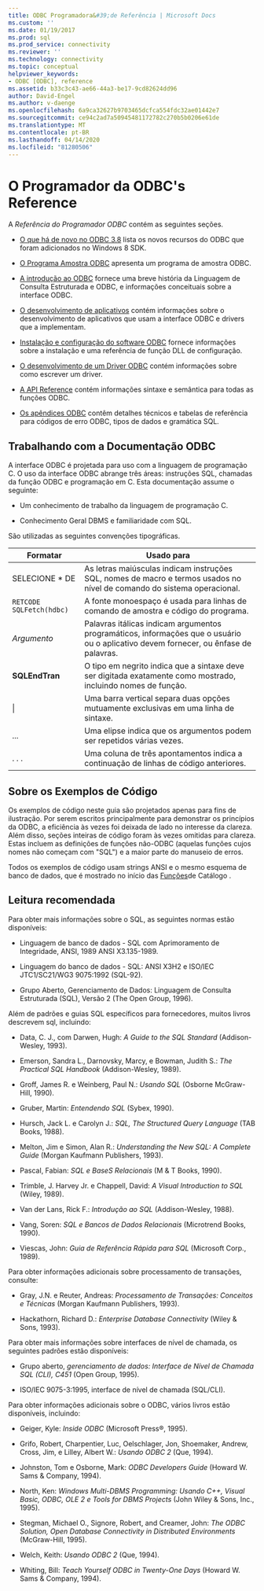 ```yaml
---
title: ODBC Programadora&#39;de Referência | Microsoft Docs
ms.custom: ''
ms.date: 01/19/2017
ms.prod: sql
ms.prod_service: connectivity
ms.reviewer: ''
ms.technology: connectivity
ms.topic: conceptual
helpviewer_keywords:
- ODBC [ODBC], reference
ms.assetid: b33c3c43-ae66-44a3-be17-9cd82624dd96
author: David-Engel
ms.author: v-daenge
ms.openlocfilehash: 6a9ca32627b9703465dcfca554fdc32ae01442e7
ms.sourcegitcommit: ce94c2ad7a50945481172782c270b5b0206e61de
ms.translationtype: MT
ms.contentlocale: pt-BR
ms.lasthandoff: 04/14/2020
ms.locfileid: "81280506"
---
```

# <a name="odbc-programmer39s-reference"></a>O Programador da ODBC&#39;s Reference
A *Referência do Programador ODBC* contém as seguintes seções.  
  
-   [O que há de novo no ODBC 3.8](../../odbc/reference/what-s-new-in-odbc-3-8.md) lista os novos recursos do ODBC que foram adicionados no Windows 8 SDK.  
  
-   [O Programa Amostra ODBC](../../odbc/reference/sample-odbc-program.md) apresenta um programa de amostra ODBC.  
  
-   [A introdução ao ODBC](../../odbc/reference/introduction-to-odbc.md) fornece uma breve história da Linguagem de Consulta Estruturada e ODBC, e informações conceituais sobre a interface ODBC.  
  
-   [O desenvolvimento de aplicativos](../../odbc/reference/develop-app/developing-applications.md) contém informações sobre o desenvolvimento de aplicativos que usam a interface ODBC e drivers que a implementam.  
  
-   [Instalação e configuração do software ODBC](../../odbc/reference/install/installing-and-configuring-the-odbc-software.md) fornece informações sobre a instalação e uma referência de função DLL de configuração.  
  
-   [O desenvolvimento de um Driver ODBC](../../odbc/reference/develop-driver/developing-an-odbc-driver.md) contém informações sobre como escrever um driver.  
  
-   [A API Reference](../../odbc/reference/syntax/odbc-reference.md) contém informações sintaxe e semântica para todas as funções ODBC.  
  
-   [Os apêndices ODBC](../../odbc/reference/appendixes/odbc-appendixes.md) contêm detalhes técnicos e tabelas de referência para códigos de erro ODBC, tipos de dados e gramática SQL.  
  
## <a name="working-with-the-odbc-documentation"></a>Trabalhando com a Documentação ODBC  
 A interface ODBC é projetada para uso com a linguagem de programação C. O uso da interface ODBC abrange três áreas: instruções SQL, chamadas da função ODBC e programação em C. Esta documentação assume o seguinte:  
  
-   Um conhecimento de trabalho da linguagem de programação C.  
  
-   Conhecimento Geral DBMS e familiaridade com SQL.  
  
 São utilizadas as seguintes convenções tipográficas.  
  
|Formatar|Usado para|  
|------------|--------------|  
|SELECIONE * DE|As letras maiúsculas indicam instruções SQL, nomes de macro e termos usados no nível de comando do sistema operacional.|  
|`RETCODE SQLFetch(hdbc)`|A fonte monoespaço é usada para linhas de comando de amostra e código do programa.|  
|*Argumento*|Palavras itálicas indicam argumentos programáticos, informações que o usuário ou o aplicativo devem fornecer, ou ênfase de palavras.|  
|**SQLEndTran**|O tipo em negrito indica que a sintaxe deve ser digitada exatamente como mostrado, incluindo nomes de função.|  
|&#124;|Uma barra vertical separa duas opções mutuamente exclusivas em uma linha de sintaxe.|  
|...|Uma elipse indica que os argumentos podem ser repetidos várias vezes.|  
|. . .|Uma coluna de três apontamentos indica a continuação de linhas de código anteriores.|  
  
## <a name="about-the-code-examples"></a>Sobre os Exemplos de Código  
 Os exemplos de código neste guia são projetados apenas para fins de ilustração. Por serem escritos principalmente para demonstrar os princípios da ODBC, a eficiência às vezes foi deixada de lado no interesse da clareza. Além disso, seções inteiras de código foram às vezes omitidas para clareza. Estas incluem as definições de funções não-ODBC (aquelas funções cujos nomes não começam com "SQL") e a maior parte do manuseio de erros.  
  
 Todos os exemplos de código usam strings ANSI e o mesmo esquema de banco de dados, que é mostrado no início das [Funções](../../odbc/reference/develop-app/catalog-functions.md)de Catálogo .  
  
## <a name="recommended-reading"></a>Leitura recomendada  
 Para obter mais informações sobre o SQL, as seguintes normas estão disponíveis:  
  
-   Linguagem de banco de dados - SQL com Aprimoramento de Integridade, ANSI, 1989 ANSI X3.135-1989.  
  
-   Linguagem do banco de dados - SQL: ANSI X3H2 e ISO/IEC JTC1/SC21/WG3 9075:1992 (SQL-92).  
  
-   Grupo Aberto, Gerenciamento de Dados: Linguagem de Consulta Estruturada (SQL), Versão 2 (The Open Group, 1996).  
  
 Além de padrões e guias SQL específicos para fornecedores, muitos livros descrevem sql, incluindo:  
  
-   Data, C. J., com Darwen, Hugh: *A Guide to the SQL Standard* (Addison-Wesley, 1993).  
  
-   Emerson, Sandra L., Darnovsky, Marcy, e Bowman, Judith S.: *The Practical SQL Handbook* (Addison-Wesley, 1989).  
  
-   Groff, James R. e Weinberg, Paul N.: *Usando SQL* (Osborne McGraw-Hill, 1990).  
  
-   Gruber, Martin: *Entendendo SQL* (Sybex, 1990).  
  
-   Hursch, Jack L. e Carolyn J.: *SQL, The Structured Query Language* (TAB Books, 1988).  
  
-   Melton, Jim e Simon, Alan R.: *Understanding the New SQL: A Complete Guide* (Morgan Kaufmann Publishers, 1993).  
  
-   Pascal, Fabian: *SQL e BaseS Relacionais* (M & T Books, 1990).  
  
-   Trimble, J. Harvey Jr. e Chappell, David: *A Visual Introduction to SQL* (Wiley, 1989).  
  
-   Van der Lans, Rick F.: *Introdução ao SQL* (Addison-Wesley, 1988).  
  
-   Vang, Soren: *SQL e Bancos de Dados Relacionais* (Microtrend Books, 1990).  
  
-   Viescas, John: *Guia de Referência Rápida para SQL* (Microsoft Corp., 1989).  
  
 Para obter informações adicionais sobre processamento de transações, consulte:  
  
-   Gray, J.N. e Reuter, Andreas: *Processamento de Transações: Conceitos e Técnicas* (Morgan Kaufmann Publishers, 1993).  
  
-   Hackathorn, Richard D.: *Enterprise Database Connectivity* (Wiley & Sons, 1993).  
  
 Para obter mais informações sobre interfaces de nível de chamada, os seguintes padrões estão disponíveis:  
  
-   Grupo aberto, *gerenciamento de dados: Interface de Nível de Chamada SQL (CLI), C451* (Open Group, 1995).  
  
-   ISO/IEC 9075-3:1995, interface de nível de chamada (SQL/CLI).  
  
 Para obter informações adicionais sobre o ODBC, vários livros estão disponíveis, incluindo:  
  
-   Geiger, Kyle: *Inside ODBC* (Microsoft Press®, 1995).  
  
-   Grifo, Robert, Charpentier, Luc, Oelschlager, Jon, Shoemaker, Andrew, Cross, Jim, e Lilley, Albert W.: *Usando ODBC 2* (Que, 1994).  
  
-   Johnston, Tom e Osborne, Mark: *ODBC Developers Guide* (Howard W. Sams & Company, 1994).  
  
-   North, Ken: *Windows Multi-DBMS Programming: Usando C++, Visual Basic, ODBC, OLE 2 e Tools for DBMS Projects* (John Wiley & Sons, Inc., 1995).  
  
-   Stegman, Michael O., Signore, Robert, and Creamer, John: *The ODBC Solution, Open Database Connectivity in Distributed Environments* (McGraw-Hill, 1995).  
  
-   Welch, Keith: *Usando ODBC 2* (Que, 1994).  
  
-   Whiting, Bill: *Teach Yourself ODBC in Twenty-One Days* (Howard W. Sams & Company, 1994).

